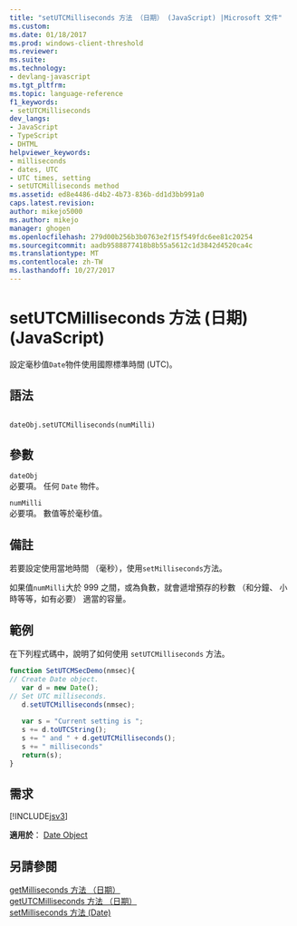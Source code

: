 ```yaml
---
title: "setUTCMilliseconds 方法 （日期） (JavaScript) |Microsoft 文件"
ms.custom: 
ms.date: 01/18/2017
ms.prod: windows-client-threshold
ms.reviewer: 
ms.suite: 
ms.technology:
- devlang-javascript
ms.tgt_pltfrm: 
ms.topic: language-reference
f1_keywords:
- setUTCMilliseconds
dev_langs:
- JavaScript
- TypeScript
- DHTML
helpviewer_keywords:
- milliseconds
- dates, UTC
- UTC times, setting
- setUTCMilliseconds method
ms.assetid: ed8e4486-d4b2-4b73-836b-dd1d3bb991a0
caps.latest.revision: 
author: mikejo5000
ms.author: mikejo
manager: ghogen
ms.openlocfilehash: 279d00b256b3b0763e2f15f549fdc6ee81c20254
ms.sourcegitcommit: aadb9588877418b8b55a5612c1d3842d4520ca4c
ms.translationtype: MT
ms.contentlocale: zh-TW
ms.lasthandoff: 10/27/2017
---
```

# <a name="setutcmilliseconds-method-date-javascript"></a>setUTCMilliseconds 方法 (日期) (JavaScript)
設定毫秒值`Date`物件使用國際標準時間 (UTC)。  
  
## <a name="syntax"></a>語法  
  
```  
  
dateObj.setUTCMilliseconds(numMilli)   
```  
  
## <a name="parameters"></a>參數  
 `dateObj`  
 必要項。 任何 `Date` 物件。  
  
 `numMilli`  
 必要項。 數值等於毫秒值。  
  
## <a name="remarks"></a>備註  
 若要設定使用當地時間 （毫秒），使用`setMilliseconds`方法。  
  
 如果值`numMilli`大於 999 之間，或為負數，就會遞增預存的秒數 （和分鐘、 小時等等，如有必要） 適當的容量。  
  
## <a name="example"></a>範例  
 在下列程式碼中，說明了如何使用 `setUTCMilliseconds` 方法。  
  
```JavaScript  
function SetUTCMSecDemo(nmsec){     
// Create Date object.  
   var d = new Date();             
// Set UTC milliseconds.  
   d.setUTCMilliseconds(nmsec);    
  
   var s = "Current setting is ";  
   s += d.toUTCString();  
   s += " and " + d.getUTCMilliseconds();  
   s += " milliseconds"  
   return(s);  
}  
```  
  
## <a name="requirements"></a>需求  
 [!INCLUDE[jsv3](../../javascript/reference/includes/jsv3-md.md)]  
  
 **適用於**： [Date Object](../../javascript/reference/date-object-javascript.md)  
  
## <a name="see-also"></a>另請參閱  
 [getMilliseconds 方法 （日期）](../../javascript/reference/getmilliseconds-method-date-javascript.md)   
 [getUTCMilliseconds 方法 （日期）](../../javascript/reference/getutcmilliseconds-method-date-javascript.md)   
 [setMilliseconds 方法 (Date)](../../javascript/reference/setmilliseconds-method-date-javascript.md)